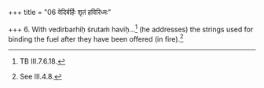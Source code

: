 +++
title = "06 वेदिर्बर्हिः शृतं हविरिध्मः"

+++
6. With vedirbarhiḥ śrutaṁ haviḥ...[^1] (he addresses) the strings used for binding the fuel after they have been offered (in fire).[^2]  

[^1]: TB III.7.6.18.  

[^2]: See III.4.8.  
